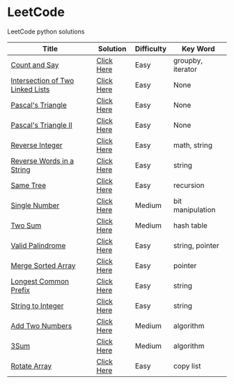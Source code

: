 LeetCode
========

LeetCode python solutions

| Title | Solution | Difficulty | Key Word |
| ----- | -------- | ---------- | -------- |
| [Count and Say](https://oj.leetcode.com/problems/count-and-say/) | [Click Here](./src/countAndSay/countAndSay.py) | Easy | groupby, iterator |
| [Intersection of Two Linked Lists](https://oj.leetcode.com/problems/intersection-of-two-linked-lists/) | [Click Here](./src/intersectionOfTwoLinkedLists/intersectionOfTwoLinkedLists.py) | Easy | None |
| [Pascal's Triangle](https://oj.leetcode.com/problems/pascals-triangle/) | [Click Here](./src/pascalsTriangle/pascalsTriangle.py) | Easy | None |
| [Pascal's Triangle II](https://oj.leetcode.com/problems/pascals-triangle-ii/) | [Click Here](./src/pascalsTriangleII/pascalsTriangleII.py) | Easy | None |
| [Reverse Integer](https://oj.leetcode.com/problems/reverse-integer/) | [Click Here](./src/reverseInteger/reverseInteger.py) | Easy | math, string |
| [Reverse Words in a String](https://oj.leetcode.com/problems/reverse-words-in-a-string/) | [Click Here](./src/reverseWordsInString/reverseWordsInString.py) | Easy | string |
| [Same Tree](https://oj.leetcode.com/problems/same-tree/) | [Click Here](./src/sameTree/sameTree.py) | Easy | recursion |
| [Single Number](https://oj.leetcode.com/problems/single-number/) | [Click Here](./src/singleNumber/singleNumber.py) | Medium | bit manipulation |
| [Two Sum](https://oj.leetcode.com/problems/two-sum/) | [Click Here](./src/twoSum/twoSum.py) | Medium | hash table |
| [Valid Palindrome](https://oj.leetcode.com/problems/valid-palindrome/) | [Click Here](./src/validPalindrome/validPalindrome.py) | Easy | string, pointer |
| [Merge Sorted Array](https://oj.leetcode.com/problems/merge-sorted-array/) | [Click Here](./src/mergeSortedArray/mergeSortedArray.py) | Easy | pointer |
| [Longest Common Prefix](https://oj.leetcode.com/problems/longest-common-prefix/) | [Click Here](./src/longestCommonPrefix/longestCommonPrefix.py) | Easy | string |
| [String to Integer](https://oj.leetcode.com/problems/string-to-integer-atoi/) | [Click Here](./src/stringToInteger/stringToInteger.py) | Easy | string |
| [Add Two Numbers](https://oj.leetcode.com/problems/add-two-numbers/) | [Click Here](./src/addTwoNumbers/addTwoNumbers.py) | Medium | algorithm |
| [3Sum](https://oj.leetcode.com/problems/3sum/) | [Click Here](./src/3sum/3sum.py) | Medium | algorithm |
| [Rotate Array](https://oj.leetcode.com/problems/rotate-array/) | [Click Here](./src/rotateArray/rotateArray.py) | Easy | copy list |